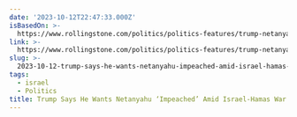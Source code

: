 ```yaml
---
date: '2023-10-12T22:47:33.000Z'
isBasedOn: >-
  https://www.rollingstone.com/politics/politics-features/trump-netanyahu-impeached-israel-hamas-war-1234852888/
link: >-
  https://www.rollingstone.com/politics/politics-features/trump-netanyahu-impeached-israel-hamas-war-1234852888/
slug: >-
  2023-10-12-trump-says-he-wants-netanyahu-impeached-amid-israel-hamas-war-rolling-s
tags:
  - israel
  - Politics
title: Trump Says He Wants Netanyahu ‘Impeached’ Amid Israel-Hamas War – Rolling S
---
```


